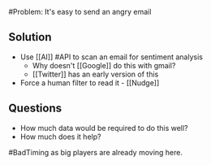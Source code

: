 #Problem: It's easy to send an angry email

## Solution
- Use [[AI]] #API to scan an email for sentiment analysis
	- Why doesn't [[Google]] do this with gmail?
	- [[Twitter]] has an early version of this
- Force a human filter to read it - [[Nudge]]


## Questions
- How much data would be required to do this well? 
- How much does it help? 

#BadTiming  as big players are already moving here. 